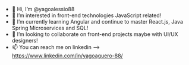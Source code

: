 - 👋 Hi, I’m @yagoalessio88
- 👀 I’m interested in front-end technologies JavaScript related!
- 🌱 I’m currently learning Angular and continue to master React.js, Java Spring Microservices and SQL!
- 💞️ I’m looking to collaborate on front-end projects maybe with UI/UX designers!
- 📫 You can reach me on linkedin --> https://www.linkedin.com/in/yagoaguero-88/ 

<!---
yagoalessio88/yagoalessio88 is a ✨ special ✨ repository because its `README.md` (this file) appears on your GitHub profile.
You can click the Preview link to take a look at your changes.
--->
